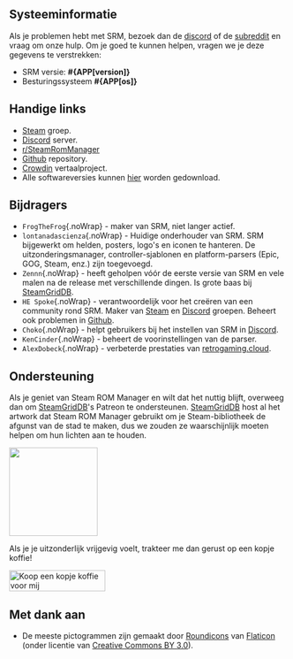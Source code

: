 ## Systeeminformatie

Als je problemen hebt met SRM, bezoek dan de [discord](https://discord.gg/bnSVJrz) of de [subreddit](https://www.reddit.com/r/SteamRomManager/) en vraag om onze hulp. Om je goed te kunnen helpen, vragen we je deze gegevens te verstrekken:

* SRM versie: **#{APP[version]}**
* Besturingssysteem **#{APP[os]}**

## Handige links

* [Steam](https://steamcommunity.com/groups/steamrommanager) groep.
* [Discord](https://discord.gg/bnSVJrz) server.
* [r/SteamRomManager](https://www.reddit.com/r/SteamRomManager/)
* [Github](https://github.com/SteamGridDB/steam-rom-manager) repository.
* [Crowdin](https://crowdin.com/project/steam-rom-manager) vertaalproject.
* Alle softwareversies kunnen [hier](https://github.com/SteamGridDB/steam-rom-manager/releases) worden gedownload.

## Bijdragers
* `FrogTheFrog`{.noWrap} - maker van SRM, niet langer actief.
* `lontanadascienza`{.noWrap} - Huidige onderhouder van SRM. SRM bijgewerkt om helden, posters, logo's en iconen te hanteren. De uitzonderingsmanager, controller-sjablonen en platform-parsers (Epic, GOG, Steam, enz.) zijn toegevoegd.
* `Zennn`{.noWrap} - heeft geholpen vóór de eerste versie van SRM en vele malen na de release met verschillende dingen. Is grote baas bij [SteamGridDB](https://www.steamgriddb.com/).
* `HE Spoke`{.noWrap} - verantwoordelijk voor het creëren van een community rond SRM. Maker van [Steam](https://steamcommunity.com/groups/steamrommanager) en [Discord](https://discord.gg/bnSVJrz) groepen. Beheert ook problemen in [Github](https://github.com/SteamGridDB/steam-rom-manager).
* `Choko`{.noWrap} - helpt gebruikers bij het instellen van SRM in [Discord](https://discord.gg/bnSVJrz).
* `KenCinder`{.noWrap} - beheert de voorinstellingen van de parser.
* `AlexDobeck`{.noWrap} - verbeterde prestaties van [retrogaming.cloud](https://retrogaming.cloud/).

## Ondersteuning
Als je geniet van Steam ROM Manager en wilt dat het nuttig blijft, overweeg dan om [SteamGridDB](https://www.steamgriddb.com/)'s Patreon te ondersteunen. [SteamGridDB](https://www.steamgriddb.com/) host al het artwork dat Steam ROM Manager gebruikt om je Steam-bibliotheek de afgunst van de stad te maken, dus we zouden ze waarschijnlijk moeten helpen om hun lichten aan te houden.

<a href="https://www.patreon.com/steamgriddb">
    <img src="https://c5.patreon.com/external/logo/become_a_patron_button@2x.png" width="160">
</a>

Als je je uitzonderlijk vrijgevig voelt, trakteer me dan gerust op een kopje koffie!

<a href="https://www.buymeacoffee.com/cbartondock" target="_blank">
  <img src="https://cdn.buymeacoffee.com/buttons/default-orange.png" alt="Koop een kopje koffie voor mij" height="38" width="174">
</a>

## Met dank aan

* De meeste pictogrammen zijn gemaakt door [Roundicons](https://www.flaticon.com/authors/roundicons) van [Flaticon](https://www.flaticon.com) (onder licentie van [Creative Commons BY 3.0](https://creativecommons.org/licenses/by/3.0/)).
